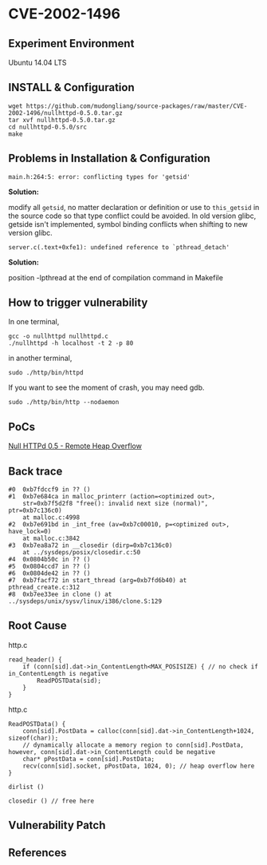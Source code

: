 # CVE-2002-1496

## Experiment Environment

Ubuntu 14.04 LTS

## INSTALL & Configuration

```
wget https://github.com/mudongliang/source-packages/raw/master/CVE-2002-1496/nullhttpd-0.5.0.tar.gz
tar xvf nullhttpd-0.5.0.tar.gz
cd nullhttpd-0.5.0/src
make
```

## Problems in Installation & Configuration

```
main.h:264:5: error: conflicting types for 'getsid'
```

**Solution:**

modify all `getsid`, no matter declaration or definition or use to `this_getsid` in the source code so that type conflict could be avoided. In old version glibc, getside isn't implemented, symbol binding conflicts when shifting to new version glibc.

```
server.c(.text+0xfe1): undefined reference to `pthread_detach'
```

**Solution:**

position -lpthread at the end of compilation command in Makefile

## How to trigger vulnerability

In one terminal,

```
gcc -o nullhttpd nullhttpd.c
./nullhttpd -h localhost -t 2 -p 80
```

in another terminal,

```
sudo ./http/bin/httpd
```

If you want to see the moment of crash, you may need gdb.

```
sudo ./http/bin/http --nodaemon
```

## PoCs

[Null HTTPd 0.5 - Remote Heap Overflow](https://www.exploit-db.com/exploits/21818/)

## Back trace
```
#0  0xb7fdccf9 in ?? ()
#1  0xb7e684ca in malloc_printerr (action=<optimized out>, 
    str=0xb7f5d2f8 "free(): invalid next size (normal)", ptr=0xb7c136c0)
    at malloc.c:4998
#2  0xb7e691bd in _int_free (av=0xb7c00010, p=<optimized out>, have_lock=0)
    at malloc.c:3842
#3  0xb7ea8a72 in __closedir (dirp=0xb7c136c0)
    at ../sysdeps/posix/closedir.c:50
#4  0x0804b50c in ?? ()
#5  0x0804ccd7 in ?? ()
#6  0x0804de42 in ?? ()
#7  0xb7facf72 in start_thread (arg=0xb7fd6b40) at pthread_create.c:312
#8  0xb7ee33ee in clone () at ../sysdeps/unix/sysv/linux/i386/clone.S:129
```

## Root Cause
http.c
```
read_header() {
	if (conn[sid].dat->in_ContentLength<MAX_POSISIZE) { // no check if in_ContentLength is negative
		ReadPOSTData(sid);
	}
}
```

http.c
```
ReadPOSTData() {
	conn[sid].PostData = calloc(conn[sid].dat->in_ContentLength+1024, sizeof(char));
	// dynamically allocate a memory region to conn[sid].PostData, however, conn[sid].dat->in_ContentLength could be negative
	char* pPostData = conn[sid].PostData;
	recv(conn[sid].socket, pPostData, 1024, 0); // heap overflow here
}
```
```
dirlist ()

closedir () // free here
```

## Vulnerability Patch

## References
